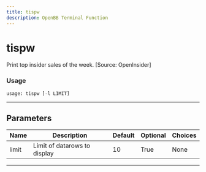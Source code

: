 ```yaml
---
title: tispw
description: OpenBB Terminal Function
---
```


# tispw

Print top insider sales of the week. [Source: OpenInsider]

### Usage

```python
usage: tispw [-l LIMIT]
```

---

## Parameters

| Name | Description | Default | Optional | Choices |
| ---- | ----------- | ------- | -------- | ------- |
| limit | Limit of datarows to display | 10 | True | None |
---

